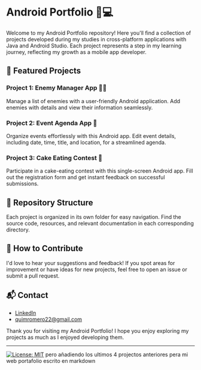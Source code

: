 # Android Portfolio 📱💻

Welcome to my Android Portfolio repository! Here you'll find a collection of projects developed during my studies in cross-platform applications with Java and Android Studio. Each project represents a step in my learning journey, reflecting my growth as a mobile app developer.

## 🚀 Featured Projects
### Project 1: Enemy Manager App 🦹‍♂️
Manage a list of enemies with a user-friendly Android application. Add enemies with details and view their information seamlessly.

### Project 2: Event Agenda App 📅
Organize events effortlessly with this Android app. Edit event details, including date, time, title, and location, for a streamlined agenda.

### Project 3: Cake Eating Contest 🍰
Participate in a cake-eating contest with this single-screen Android app. Fill out the registration form and get instant feedback on successful submissions.

## 📁 Repository Structure
Each project is organized in its own folder for easy navigation.
Find the source code, resources, and relevant documentation in each corresponding directory.

## 🤝 How to Contribute
I'd love to hear your suggestions and feedback! If you spot areas for improvement or have ideas for new projects, feel free to open an issue or submit a pull request.

## 📬 Contact
- [LinkedIn](https://www.linkedin.com/in/quimromero/)
- quimromero22@gmail.com

Thank you for visiting my Android Portfolio! I hope you enjoy exploring my projects as much as I enjoyed developing them.

---

[![License: MIT](https://img.shields.io/badge/License-MIT-blue.svg)](https://opensource.org/licenses/MIT)
 pero añadiendo los ultimos 4 projectos anteriores pera mi web portafolio escrito en markdown
